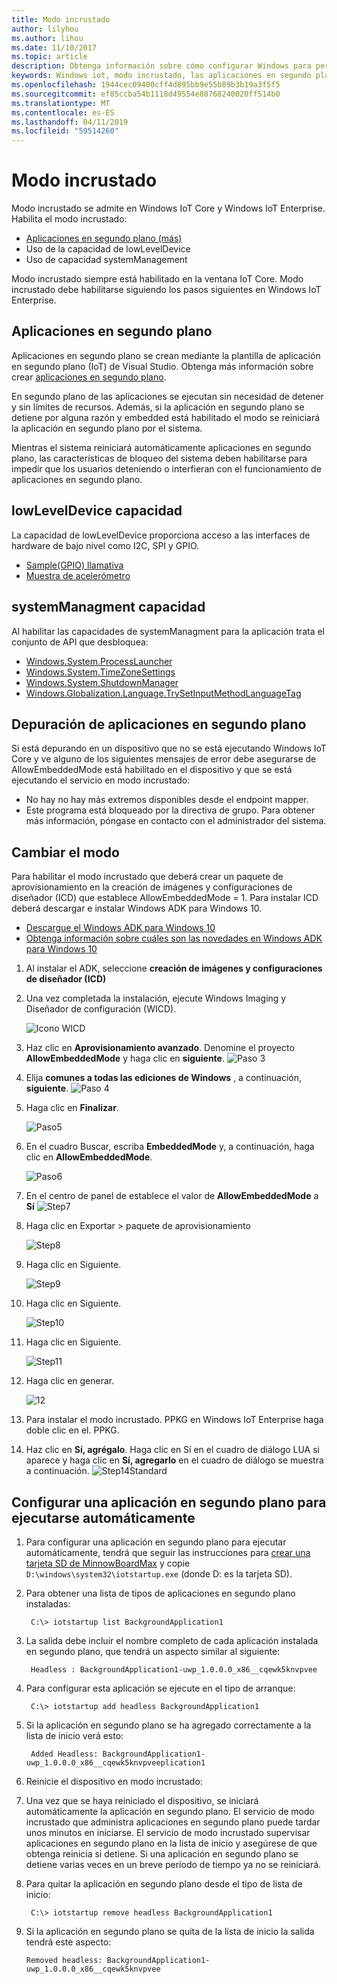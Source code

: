 ```yaml
---
title: Modo incrustado
author: lilyhou
ms.author: lihou
ms.date: 11/10/2017
ms.topic: article
description: Obtenga información sobre cómo configurar Windows para permitir el modo incrustado, habilitación de aplicaciones en segundo plano y otras capacidades.
keywords: Windows iot, modo incrustado, las aplicaciones en segundo plano
ms.openlocfilehash: 1944cec09400cff4d895bb9e55b89b3b19a3f5f5
ms.sourcegitcommit: ef85ccba54b1118d49554e88768240020ff514b0
ms.translationtype: MT
ms.contentlocale: es-ES
ms.lasthandoff: 04/11/2019
ms.locfileid: "59514260"
---
```

# <a name="embedded-mode"></a>Modo incrustado

Modo incrustado se admite en Windows IoT Core y Windows IoT Enterprise. Habilita el modo incrustado:

* [Aplicaciones en segundo plano (más)](https://docs.microsoft.com/windows/iot-core/develop-your-app/backgroundapplications)
* Uso de la capacidad de lowLevelDevice
* Uso de capacidad systemManagement

Modo incrustado siempre está habilitado en la ventana IoT Core.
Modo incrustado debe habilitarse siguiendo los pasos siguientes en Windows IoT Enterprise.

## <a name="background-applications"></a>Aplicaciones en segundo plano

Aplicaciones en segundo plano se crean mediante la plantilla de aplicación en segundo plano (IoT) de Visual Studio.
Obtenga más información sobre crear [aplicaciones en segundo plano](https://docs.microsoft.com/windows/iot-core/develop-your-app/backgroundapplications).

En segundo plano de las aplicaciones se ejecutan sin necesidad de detener y sin límites de recursos. Además, si la aplicación en segundo plano se detiene por alguna razón y embedded está habilitado el modo se reiniciará la aplicación en segundo plano por el sistema.

Mientras el sistema reiniciará automáticamente aplicaciones en segundo plano, las características de bloqueo del sistema deben habilitarse para impedir que los usuarios deteniendo o interfieran con el funcionamiento de aplicaciones en segundo plano.

## <a name="lowleveldevice-capability"></a>lowLevelDevice capacidad

La capacidad de lowLevelDevice proporciona acceso a las interfaces de hardware de bajo nivel como I2C, SPI y GPIO.

* [Sample(GPIO) llamativa](https://developer.microsoft.com/en-us/windows/iot/samples/helloblinky)
* [Muestra de acelerómetro](https://github.com/Microsoft/Windows-iotcore-samples/tree/master/Samples/Accelerometer)

## <a name="systemmanagment-capability"></a>systemManagment capacidad

Al habilitar las capacidades de systemManagment para la aplicación trata el conjunto de API que desbloquea:  

* [Windows.System.ProcessLauncher](https://msdn.microsoft.com/library/windows/apps/windows.system.processlauncher.aspx)
* [Windows.System.TimeZoneSettings](https://msdn.microsoft.com/library/windows/apps/windows.system.timezonesettings.aspx)
* [Windows.System.ShutdownManager](https://msdn.microsoft.com/library/windows/apps/windows.system.shutdownmanager.aspx)
* [Windows.Globalization.Language.TrySetInputMethodLanguageTag](https://msdn.microsoft.com/library/windows/apps/windows.globalization.language.trysetinputmethodlanguagetag.aspx)

## <a name="debugging-background-applications"></a>Depuración de aplicaciones en segundo plano

Si está depurando en un dispositivo que no se está ejecutando Windows IoT Core y ve alguno de los siguientes mensajes de error debe asegurarse de AllowEmbeddedMode está habilitado en el dispositivo y que se está ejecutando el servicio en modo incrustado:

* No hay no hay más extremos disponibles desde el endpoint mapper.
* Este programa está bloqueado por la directiva de grupo. Para obtener más información, póngase en contacto con el administrador del sistema.

## <a name="changing-the-mode"></a>Cambiar el modo
Para habilitar el modo incrustado que deberá crear un paquete de aprovisionamiento en la creación de imágenes y configuraciones de diseñador (ICD) que establece AllowEmbeddedMode = 1.  Para instalar ICD deberá descargar e instalar Windows ADK para Windows 10.

* [Descargue el Windows ADK para Windows 10](http://go.microsoft.com/fwlink/p/?LinkId=526740)
* [Obtenga información sobre cuáles son las novedades en Windows ADK para Windows 10](https://msdn.microsoft.com/library/windows/hardware/dn927348(v=vs.85).aspx)

1. Al instalar el ADK, seleccione **creación de imágenes y configuraciones de diseñador (ICD)**
2. Una vez completada la instalación, ejecute Windows Imaging y Diseñador de configuración (WICD).

    ![Icono WICD](../media/EmbeddedMode/WICD_Icon.png)

3. Haz clic en **Aprovisionamiento avanzado**.  Denomine el proyecto **AllowEmbeddedMode** y haga clic en **siguiente**.
    ![Paso 3](../media/EmbeddedMode/Step3.png)

4. Elija **comunes a todas las ediciones de Windows** , a continuación, **siguiente**.
    ![Paso 4](../media/EmbeddedMode/Step4.png)

5. Haga clic en **Finalizar**.

    ![Paso5](../media/EmbeddedMode/Step5.png)

6. En el cuadro Buscar, escriba **EmbeddedMode** y, a continuación, haga clic en **AllowEmbeddedMode**.

    ![Paso6](../media/EmbeddedMode/Step6.png)

7. En el centro de panel de establece el valor de **AllowEmbeddedMode** a **Sí** ![Step7](../media/EmbeddedMode/Step7.png)

8. Haga clic en Exportar > paquete de aprovisionamiento

    ![Step8](../media/EmbeddedMode/Step8.png)

9. Haga clic en Siguiente.

    ![Step9](../media/EmbeddedMode/Step9.png)

10. Haga clic en Siguiente.

    ![Step10](../media/EmbeddedMode/Step10.png)

11. Haga clic en Siguiente.

    ![Step11](../media/EmbeddedMode/Step11.png)

12. Haga clic en generar.

    ![12](../media/EmbeddedMode/Step12.png)

13. Para instalar el modo incrustado. PPKG en Windows IoT Enterprise haga doble clic en el. PPKG.

14. Haz clic en **Sí, agrégalo**.
    Haga clic en Sí en el cuadro de diálogo LUA si aparece y haga clic en **Sí, agregarlo** en el cuadro de diálogo se muestra a continuación.
    ![Step14Standard](../media/EmbeddedMode/Step14Standard.png)


## <a name="configuring-a-background-application-to-run-automatically"></a>Configurar una aplicación en segundo plano para ejecutarse automáticamente
1. Para configurar una aplicación en segundo plano para ejecutar automáticamente, tendrá que seguir las instrucciones para [crear una tarjeta SD de MinnowBoardMax](https://developer.microsoft.com/en-us/windows/iot/getstarted) y copie `D:\windows\system32\iotstartup.exe` (donde D: es la tarjeta SD).

2. Para obtener una lista de tipos de aplicaciones en segundo plano instaladas:

        C:\> iotstartup list BackgroundApplication1

3. La salida debe incluir el nombre completo de cada aplicación instalada en segundo plano, que tendrá un aspecto similar al siguiente:

        Headless : BackgroundApplication1-uwp_1.0.0.0_x86__cqewk5knvpvee

5. Para configurar esta aplicación se ejecute en el tipo de arranque:

        C:\> iotstartup add headless BackgroundApplication1

6. Si la aplicación en segundo plano se ha agregado correctamente a la lista de inicio verá esto:

        Added Headless: BackgroundApplication1-uwp_1.0.0.0_x86__cqewk5knvpveeplication1

7. Reinicie el dispositivo en modo incrustado:

8. Una vez que se haya reiniciado el dispositivo, se iniciará automáticamente la aplicación en segundo plano.  El servicio de modo incrustado que administra aplicaciones en segundo plano puede tardar unos minutos en iniciarse.  El servicio de modo incrustado supervisar aplicaciones en segundo plano en la lista de inicio y asegúrese de que obtenga reinicia si detiene.  Si una aplicación en segundo plano se detiene varias veces en un breve período de tiempo ya no se reiniciará.

9. Para quitar la aplicación en segundo plano desde el tipo de lista de inicio:

        C:\> iotstartup remove headless BackgroundApplication1

10. Si la aplicación en segundo plano se quita de la lista de inicio la salida tendrá este aspecto:

        Removed headless: BackgroundApplication1-uwp_1.0.0.0_x86__cqewk5knvpvee
